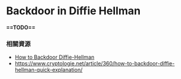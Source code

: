 # Backdoor in Diffie Hellman

**==TODO==**

### 相關資源

* [How to Backdoor Diffie-Hellman](https://eprint.iacr.org/2016/644.pdf)
* https://www.cryptologie.net/article/360/how-to-backdoor-diffie-hellman-quick-explanation/
